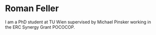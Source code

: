 # Roman Feller

I am a PhD student at TU Wien supervised by Michael Pinsker working in the ERC Synergy Grant POCOCOP.
